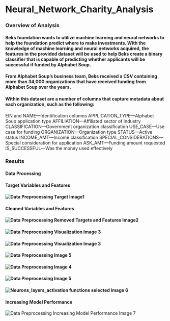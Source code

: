 # Neural_Network_Charity_Analysis

### Overview of Analysis

####  Beks foundation wants to utilize machine learning and neural networks to help the foundation predict where to make investments. With the knowledge of machine learning and neural networks acquired, the features in the provided dataset will be used to help Beks create a binary classifier that is capable of predicting whether applicants will be successful if funded by Alphabet Soup.
####  From Alphabet Soup’s business team, Beks received a CSV containing more than 34,000 organizations that have received funding from Alphabet Soup over the years.
#### Within this dataset are a number of columns that capture metadata about each organization, such as the following:

EIN and NAME—Identification columns
APPLICATION_TYPE—Alphabet Soup application type
AFFILIATION—Affiliated sector of industry
CLASSIFICATION—Government organization classification
USE_CASE—Use case for funding
ORGANIZATION—Organization type
STATUS—Active status
INCOME_AMT—Income classification
SPECIAL_CONSIDERATIONS—Special consideration for application
ASK_AMT—Funding amount requested
IS_SUCCESSFUL—Was the money used effectively


### Results

#### Data Processing

#### Target Variables and Features

#### ![Data Preprocessing Target Image1](https://user-images.githubusercontent.com/112135658/216776356-c4f48143-d911-4e48-ab56-3b82f14198d5.jpg)

#### Cleaned Variables and Features

#### ![Data Preprocessing Removed Targets and Features Image2](https://user-images.githubusercontent.com/112135658/216776438-a5dbcd2e-6381-4b3f-b9c1-54128e6c2ab8.jpg)

#### ![Data Preprocessing Visualization Image 3](https://user-images.githubusercontent.com/112135658/216776940-329612da-6674-476e-9786-25c2a94ec156.jpg)
      
#### ![Data Preprocessing Visualization Image 3](https://user-images.githubusercontent.com/112135658/216776958-15399f23-8de9-46c2-9f5a-be4334b18033.jpg)
#### ![Data Preprocessing Image 5](https://user-images.githubusercontent.com/112135658/216776981-29de4451-9a7f-4c7a-b663-bca360583f36.jpg)
      
#### ![Data Preprocessing Image 4](https://user-images.githubusercontent.com/112135658/216777041-09cac385-2423-41b4-9396-1d60a8f791b7.jpg)
#### ![Data Preprocessing Image 5](https://user-images.githubusercontent.com/112135658/216777053-5b706596-797d-44e6-8d15-f1cba6519286.jpg)
#### ![Neurons_layers_activation functions selected Image 6](https://user-images.githubusercontent.com/112135658/216777083-29780246-7af3-430d-8187-a39cf990b633.jpg)

#### Increasing Model Performance

![Data Preprocessing Increasing Model Performance Image 7](https://user-images.githubusercontent.com/112135658/216776531-560298a7-955f-4151-b836-69aba6642e7e.jpg)


